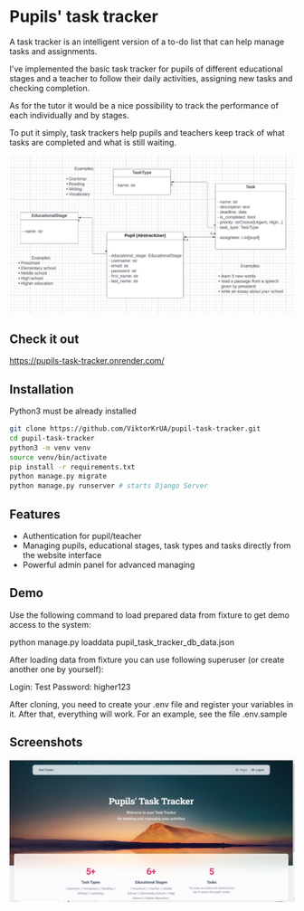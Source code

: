 # Pupils' task tracker

A task tracker is an intelligent version of a to-do list that can help manage tasks and assignments.

I've implemented the basic task tracker for pupils of different educational stages and a teacher to follow their daily
activities, assigning new tasks and checking completion. 

As for the tutor it would be a nice possibility to track the performance of each individually and by stages.

To put it simply, task trackers help pupils and teachers keep track of what tasks are completed and what is still waiting.


![Screenshot_1.png](static/assets/img/Screenshot_1.png)

## Check it out
https://pupils-task-tracker.onrender.com/


## Installation

Python3 must be already installed


```bash
git clone https://github.com/ViktorKrUA/pupil-task-tracker.git
cd pupil-task-tracker
python3 -m venv venv
source venv/bin/activate
pip install -r requirements.txt
python manage.py migrate
python manage.py runserver # starts Django Server
```


## Features

- Authentication for pupil/teacher
- Managing pupils, educational stages, task types and tasks directly from the website interface
- Powerful admin panel for advanced managing


## Demo

Use the following command to load prepared data from fixture to get demo access to the system:

python manage.py loaddata pupil_task_tracker_db_data.json

After loading data from fixture you can use following superuser (or create another one by yourself):

Login: Test
Password: higher123

After cloning, you need to create your .env file and register your variables in it. After that, everything will work. For an example, see the file .env.sample

## Screenshots

![Screenshot_2.png](static/assets/img/Clipboard02.jpg)
